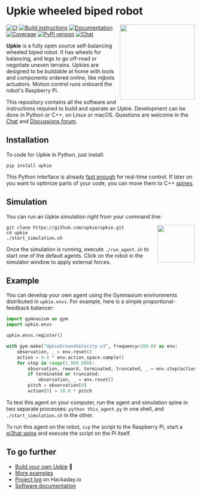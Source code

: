 # Upkie wheeled biped robot

<img src="https://github.com/upkie/upkie/assets/1189580/2fc5ee4a-81b0-425c-83df-558c7147cc59" align="right" width="200" />

[![CI](https://github.com/upkie/upkie/actions/workflows/bazel.yml/badge.svg)](https://github.com/upkie/upkie/actions/workflows/bazel.yml)
[![Build instructions](https://img.shields.io/badge/hardware-docs-brightgreen?logo=read-the-docs&style=flat)](https://github.com/upkie/upkie/wiki)
[![Documentation](https://img.shields.io/badge/software-docs-brightgreen?logo=read-the-docs&style=flat)](https://upkie.github.io/upkie/)
[![Coverage](https://coveralls.io/repos/github/upkie/upkie/badge.svg?branch=main)](https://coveralls.io/github/upkie/upkie?branch=main)
[![PyPI version](https://img.shields.io/pypi/v/upkie)](https://pypi.org/project/upkie/)
[![Chat](https://img.shields.io/badge/matrix-chat-%234eb899)](https://app.element.io/#/room/#tasts-robots:matrix.org)

**Upkie** is a fully open source self-balancing wheeled biped robot. It has wheels for balancing, and legs to go off-road or negotiate uneven terrains. Upkies are designed to be buildable at home with tools and components ordered online, like mjbots actuators. Motion control runs onboard the robot's Raspberry Pi.

This repository contains all the software and instructions required to build and operate an Upkie. Development can be done in Python or C++, on Linux or macOS. Questions are welcome in the [Chat](https://app.element.io/#/room/#tasts-robots:matrix.org) and [Discussions forum](https://github.com/upkie/upkie/discussions).

## Installation

To code for Upkie in Python, just install:

```console
pip install upkie
```

This Python interface is already [fast enough](https://github.com/upkie/vulp#performance) for real-time control. If later on you want to optimize parts of your code, you can move them to C++ [spines](https://upkie.github.io/upkie/spines.html).

## Simulation

You can run an Upkie simulation right from your command line:

<img src="https://user-images.githubusercontent.com/1189580/170496331-e1293dd3-b50c-40ee-9c2e-f75f3096ebd8.png" height="100" align="right" />

```console
git clone https://github.com/upkie/upkie.git
cd upkie
./start_simulation.sh
```

Once the simulation is running, execute `./run_agent.sh` to start one of the default agents. Click on the robot in the simulator window to apply external forces.

## Example

You can develop your own agent using the Gymnasium environments distributed in ``upkie.envs``. For example, here is a simple proportional-feedback balancer:

```python
import gymnasium as gym
import upkie.envs

upkie.envs.register()

with gym.make("UpkieGroundVelocity-v3", frequency=200.0) as env:
    observation, _ = env.reset()
    action = 0.0 * env.action_space.sample()
    for step in range(1_000_000):
        observation, reward, terminated, truncated, _ = env.step(action)
        if terminated or truncated:
            observation, _ = env.reset()
        pitch = observation[0]
        action[0] = 10.0 * pitch
```

To test this agent on your computer, run the agent and simulation spine in two separate processes: `python this_agent.py` in one shell, and `./start_simulation.sh` in the other.

To run this agent on the robot, `scp` the script to the Raspberry Pi, start a [pi3hat spine](https://upkie.github.io/upkie/spines.html#pi3hat-spine) and execute the script on the Pi itself.

## To go further

- [Build your own Upkie](https://github.com/upkie/upkie/wiki) 🧰
- [More examples](https://github.com/upkie/upkie/tree/main/examples)
- [Project log](https://hackaday.io/project/185729-upkie-wheeled-biped-robots) on Hackaday.io
- [Software documentation](https://upkie.github.io/upkie/)
